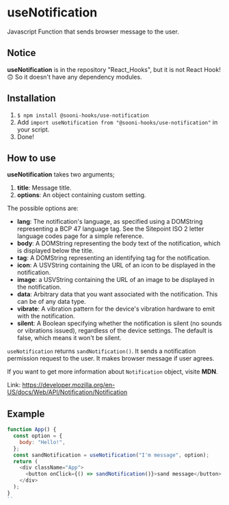 # useNotification
Javascript Function that sends browser message to the user.

## Notice
**useNotification** is in the repository "React_Hooks", but it is not React Hook!🙃 So it doesn't have any dependency modules.

## Installation
1. `$ npm install @sooni-hooks/use-notification`
2. Add `import useNotification from "@sooni-hooks/use-notification"` in your script.
3. Done!

## How to use
**useNotification** takes two arguments;
1. **title**: Message title.
2. **options**: An object containing custom setting.

The possible options are:

- **lang**: The notification's language, as specified using a DOMString representing a BCP 47 language tag. See the Sitepoint ISO 2 letter language codes page for a simple reference.
- **body**: A DOMString representing the body text of the notification, which is displayed below the title.
- **tag**: A DOMString representing an identifying tag for the notification.
- **icon**: A USVString containing the URL of an icon to be displayed in the notification.
- **image**: a USVString containing the URL of an image to be displayed in the notification.
- **data**: Arbitrary data that you want associated with the notification. This can be of any data type.
- **vibrate**: A vibration pattern for the device's vibration hardware to emit with the notification.
- **silent**: A Boolean specifying whether the notification is silent (no sounds or vibrations issued), regardless of the device settings. The default is false, which means it won't be silent.

`useNotification` returns `sandNotification()`. It sends a notification permission request to the user. It makes browser message if user agrees.

If you want to get more information about `Notification` object, visite **MDN**.

Link: https://developer.mozilla.org/en-US/docs/Web/API/Notification/Notification

## Example
```js
function App() {
  const option = {
    body: "Hello!",
  };
  const sandNotification = useNotification("I'm message", option);
  return (
    <div className="App">
      <button onClick={() => sandNotification()}>sand message</button>
    </div>
  );
}
``